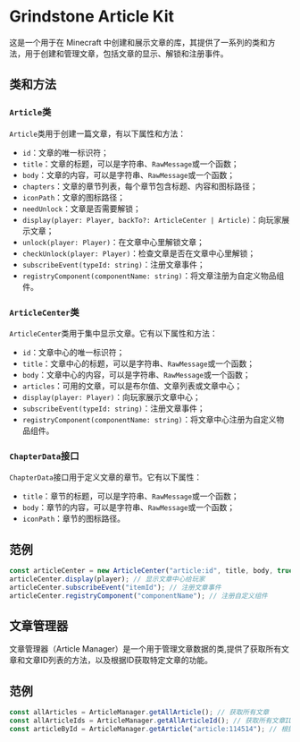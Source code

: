 # Grindstone Article Kit

这是一个用于在 Minecraft 中创建和展示文章的库，其提供了一系列的类和方法，用于创建和管理文章，包括文章的显示、解锁和注册事件。

## 类和方法
### `Article`类

`Article`类用于创建一篇文章，有以下属性和方法：

- `id`：文章的唯一标识符；
- `title`：文章的标题，可以是字符串、`RawMessage`或一个函数；
- `body`：文章的内容，可以是字符串、`RawMessage`或一个函数；
- `chapters`：文章的章节列表，每个章节包含标题、内容和图标路径；
- `iconPath`：文章的图标路径；
- `needUnlock`：文章是否需要解锁；
- `display(player: Player, backTo?: ArticleCenter | Article)`：向玩家展示文章；
- `unlock(player: Player)`：在文章中心里解锁文章；
- `checkUnlock(player: Player)`：检查文章是否在文章中心里解锁；
- `subscribeEvent(typeId: string)`：注册文章事件；
- `registryComponent(componentName: string)`：将文章注册为自定义物品组件。

### `ArticleCenter`类

`ArticleCenter`类用于集中显示文章。它有以下属性和方法：

- `id`：文章中心的唯一标识符；
- `title`：文章中心的标题，可以是字符串、`RawMessage`或一个函数；
- `body`：文章中心的内容，可以是字符串、`RawMessage`或一个函数；
- `articles`：可用的文章，可以是布尔值、文章列表或文章中心；
- `display(player: Player)`：向玩家展示文章中心；
- `subscribeEvent(typeId: string)`：注册文章事件；
- `registryComponent(componentName: string)`：将文章中心注册为自定义物品组件。

### `ChapterData`接口

`ChapterData`接口用于定义文章的章节。它有以下属性：

- `title`：章节的标题，可以是字符串、`RawMessage`或一个函数；
- `body`：章节的内容，可以是字符串、`RawMessage`或一个函数；
- `iconPath`：章节的图标路径。

## 范例

```typescript
const articleCenter = new ArticleCenter("article:id", title, body, true);
articleCenter.display(player); // 显示文章中心给玩家
articleCenter.subscribeEvent("itemId"); // 注册文章事件
articleCenter.registryComponent("componentName"); // 注册自定义组件
```

## 文章管理器

文章管理器（Article Manager）是一个用于管理文章数据的类,提供了获取所有文章和文章ID列表的方法，以及根据ID获取特定文章的功能。

## 范例

```typescript
const allArticles = ArticleManager.getAllArticle(); // 获取所有文章
const allArticleIds = ArticleManager.getAllArticleId(); // 获取所有文章ID
const articleById = ArticleManager.getArticle("article:114514"); // 根据ID获取文章
```